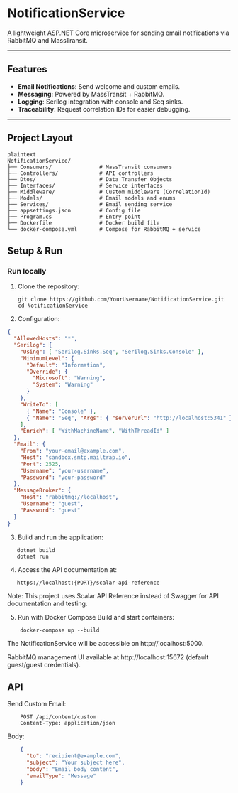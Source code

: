 ﻿# NotificationService

A lightweight ASP.NET Core microservice for sending email notifications via RabbitMQ and MassTransit. 

---

##  Features

- **Email Notifications**: Send welcome and custom emails.
- **Messaging**: Powered by MassTransit + RabbitMQ.
- **Logging**: Serilog integration with console and Seq sinks.
- **Traceability**: Request correlation IDs for easier debugging.

---

##  Project Layout

```
plaintext
NotificationService/
├── Consumers/               # MassTransit consumers
├── Controllers/             # API controllers
├── Dtos/                    # Data Transfer Objects
├── Interfaces/              # Service interfaces
├── Middleware/              # Custom middleware (CorrelationId)
├── Models/                  # Email models and enums
├── Services/                # Email sending service
├── appsettings.json         # Config file
├── Program.cs               # Entry point
├── Dockerfile               # Docker build file
└── docker-compose.yml       # Compose for RabbitMQ + service
```







##  Setup & Run

### Run locally

1. Clone the repository:

   ```
   git clone https://github.com/YourUsername/NotificationService.git
   cd NotificationService
   ```
2. Configuration:
	
```json
{
  "AllowedHosts": "*",
  "Serilog": {
    "Using": [ "Serilog.Sinks.Seq", "Serilog.Sinks.Console" ],
    "MinimumLevel": {
      "Default": "Information",
      "Override": {
        "Microsoft": "Warning",
        "System": "Warning"
      }
    },
    "WriteTo": [
      { "Name": "Console" },
      { "Name": "Seq", "Args": { "serverUrl": "http://localhost:5341" } }
    ],
    "Enrich": [ "WithMachineName", "WithThreadId" ]
  },
  "Email": {
    "From": "your-email@example.com",
    "Host": "sandbox.smtp.mailtrap.io",
    "Port": 2525,
    "Username": "your-username",
    "Password": "your-password"
  },
  "MessageBroker": {
    "Host": "rabbitmq://localhost",
    "Username": "guest",
    "Password": "guest"
  }
}

``` 


3. Build and run the application:

 ```
    dotnet build
    dotnet run

 ```
4. Access the API documentation at:

 ```
    https://localhost:{PORT}/scalar-api-reference

 ```
Note: This project uses Scalar API Reference instead of Swagger for API documentation and testing.



5. Run with Docker Compose
Build and start containers:

```
    docker-compose up --build

```

The NotificationService will be accessible on http://localhost:5000.

RabbitMQ management UI available at http://localhost:15672 (default guest/guest credentials).



##  API

Send Custom Email:

```
    POST /api/content/custom
    Content-Type: application/json
```
Body:

```json
    {
      "to": "recipient@example.com",
      "subject": "Your subject here",
      "body": "Email body content",
      "emailType": "Message"
    }

  ```